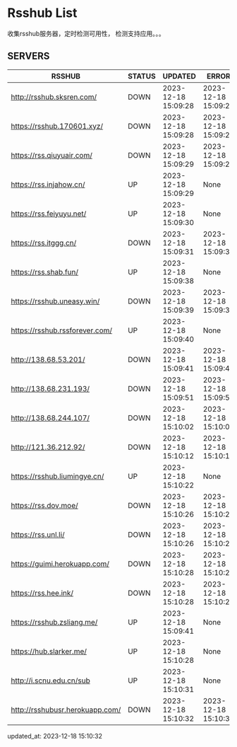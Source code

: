 # Rsshub List

收集rsshub服务器，定时检测可用性， 检测支持应用。。。


## SERVERS

|  RSSHUB   | STATUS  | UPDATED  | ERROR  | TWITTER |  
|  ----  | ----  | ----  | ----  | ---- |  
| http://rsshub.sksren.com/ | DOWN | 2023-12-18 15:09:28 | 2023-12-18 15:09:28 |  
| https://rsshub.170601.xyz/ | DOWN | 2023-12-18 15:09:28 | 2023-12-18 15:09:28 |  
| https://rss.qiuyuair.com/ | DOWN | 2023-12-18 15:09:29 | 2023-12-18 15:09:29 |  
| https://rss.injahow.cn/ | UP | 2023-12-18 15:09:29 | None ||  
| https://rss.feiyuyu.net/ | UP | 2023-12-18 15:09:30 | None ||  
| https://rss.itggg.cn/ | DOWN | 2023-12-18 15:09:31 | 2023-12-18 15:09:31 |  
| https://rss.shab.fun/ | UP | 2023-12-18 15:09:38 | None ||  
| https://rsshub.uneasy.win/ | DOWN | 2023-12-18 15:09:39 | 2023-12-18 15:09:39 |  
| https://rsshub.rssforever.com/ | UP | 2023-12-18 15:09:40 | None ||  
| http://138.68.53.201/ | DOWN | 2023-12-18 15:09:41 | 2023-12-18 15:09:41 |  
| http://138.68.231.193/ | DOWN | 2023-12-18 15:09:51 | 2023-12-18 15:09:51 |  
| http://138.68.244.107/ | DOWN | 2023-12-18 15:10:02 | 2023-12-18 15:10:02 |  
| http://121.36.212.92/ | DOWN | 2023-12-18 15:10:12 | 2023-12-18 15:10:12 |  
| https://rsshub.liumingye.cn/ | UP | 2023-12-18 15:10:22 | None ||  
| https://rss.dov.moe/ | DOWN | 2023-12-18 15:10:26 | 2023-12-18 15:10:26 |  
| https://rss.unl.li/ | DOWN | 2023-12-18 15:10:26 | 2023-12-18 15:10:26 |  
| https://guimi.herokuapp.com/ | DOWN | 2023-12-18 15:10:28 | 2023-12-18 15:10:28 |  
| https://rss.hee.ink/ | DOWN | 2023-12-18 15:10:28 | 2023-12-18 15:10:28 |  
| https://rsshub.zsliang.me/ | UP | 2023-12-18 15:09:41 | None |OK|  
| https://hub.slarker.me/ | UP | 2023-12-18 15:10:28 | None ||  
| http://i.scnu.edu.cn/sub | UP | 2023-12-18 15:10:31 | None ||  
| http://rsshubusr.herokuapp.com/ | DOWN | 2023-12-18 15:10:32 | 2023-12-18 15:10:32 |  
  

updated_at: 2023-12-18 15:10:32  
